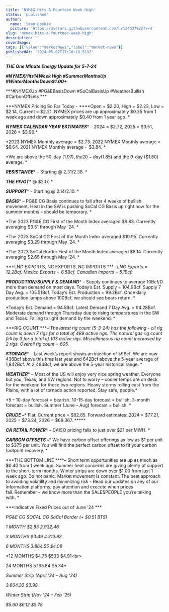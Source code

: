 ```yaml
---
title: 'NYMEX Hits A Fourteen Week High'
status: 'published'
author:
  name: 'Sean Dookie'
  picture: 'https://avatars.githubusercontent.com/u/124637922?v=4'
slug: 'nymex-hits-a-fourteen-week-high'
description: ''
coverImage: ''
tags: [{"value":"marketNews","label":"market-news"}]
publishedAt: '2024-05-07T17:10:18.519Z'
---
```


***THE One Minute Energy Update for 5-7-24***

***#NYMEXHits14Week High #SummerMonthsUp #WinterMonthsDown$1.00+***

\*\*\*#NYMEXUp #PG&EBasisDown #SoCalBasisUp #WeatherBullish #CarbonOffsets \*\*\*

\*\*\*NYMEX Pricing So Far Today - \*\*\*\*Open = $2.20, High = $2.23, Low = $2.14, Current = $2.21. NYMEX prices are up approximately $0.25 from 1 week ago and down approximately $0.40 from 1 year ago. \*

***NYMEX CALENDAR YEAR ESTIMATES***\* – 2024 = $2.72, 2025 = $3.51, 2026 = $3.96.\*

\*2023 NYMEX Monthly average = $2.73. 2022 NYMEX Monthly average = $6.64. 2021 NYMEX Monthly average = $3.84. \*

\*We are above the 50-day ($1.97), the 20-day ($1.85) and the 9-day ($1.80) average. \*

***RESISTANCE***\* – Starting @ $2.31/$2.38. \*

***THE PIVOT***\* @ $2.17. \*

***SUPPORT***\* - Starting @ $2.14/$2.10. \*

***BASIS***\* – PG&E CG Basis continues to fall after 4 weeks of bullish movement. Heat in the SW is pushing SoCal CG Basis up right now for the summer months – should be temporary. \*

\*The 2023 PG&E CG First of the Month Index averaged $9.83. Currently averaging $3.51 through May ’24. \*

\*The 2023 SoCal CG First of the Month Index averaged $10.95. Currently averaging $3.29 through May ’24. \*

\*The 2023 SoCal Border First of the Month Index averaged $8.14. Currently averaging $2.65 through May ’24. \*

\*\*\*LNG EXPORTS, NG EXPORTS, NG IMPORTS \*\*\**– LNG Exports = 12.2Bcf. Mexico Exports = 6.5Bcf. Canadian Imports = 5.1Bcf.*

***PRODUCTION/SUPPLY & DEMAND***\* – Supply continues to average 10Bcf/D more than demand on most days. Today’s Est. Supply = 104.9Bcf. Supply 7 Day Avg. = 105.51Bcf. Today’s Est. Production = 99.2Bcf. Once daily production jumps above 100Bcf, we should see bears return. \*

\*Today’s Est. Demand = 94.5Bcf. Latest Demand 7 Day Avg. = 94.28Bcf. Moderate demand through Thursday due to rising temperatures in the SW and Texas. Falling to light demand by the weekend. \*

\*\*\*RIG COUNT \*\*\**– The latest rig count (5-3-24) has the following - oil rig count is down 7 rigs for a total of 499 active rigs. The natural gas rig count fell by 3 for a total of 103 active rigs. Miscellaneous rig count increased by 2 rigs. Overall rig count = 605.*

***STORAGE***\* – Last week’s report shows an injection of 59Bcf. We are now 436Bcf above this time last year and 642Bcf above the 5-year average of 1,842Bcf. At 2,484Bcf, we are above the 5-year historical range. \*

***WEATHER***\* – Most of the US will enjoy very nice spring weather. Everyone but you, Texas, and SW regions. Not to worry – cooler temps are on deck for the weekend for those two regions. Heavy storms rolling east from the Plains, with a lot of tornado action reported. Stay safe, people.\*

\*5 – 10-day forecast = bearish. 10-15-day forecast = bullish. 3-month forecast = bullish. Summer (June – Aug) forecast = bullish. \*

***CRUDE –***\* Flat. Current price = $82.85. Forward estimates: 2024 = $77.21, 2025 = $73.24, 2026 = $69.367. \*\*\*\*\*

***CA RETAIL POWER***\* – CAISO pricing falls to just over $21 per MWH. \*

***CARBON OFFSETS –***\* We have carbon offset offerings as low as $1 per unit to $375 per unit. You will find the perfect carbon offset to fit your carbon footprint recovery. \*

\*\*\*THE BOTTOM LINE \*\*\*\*– Short term opportunities are up as much as $0.40 from 1 week ago. Summer heat concerns are giving plenty of support to the short-term months. Winter strips are down over $1.00 from just 1 week ago. Do not panic. Market movement is constant. The best approach to avoiding volatility and minimizing risk - Read our updates on any of our information platforms, pay attention and execute when prices fall. Remember – we know more than the SALESPEOPLE you’re talking with. \*

\*\*\*Indicative Fixed Prices out of June ’24 \*\*\*

*PG&E CG SOCAL CG SoCal Border (+ $0.51 BTS)*

*1 MONTH $2.85 $2.93 $2.46*

*3 MONTHS $3.49 $4.21 $3.92*

*6 MONTHS $3.86 $4.55 $4.08*

\*12 MONTHS $4.75 $533 $4.91&lt;br&gt;

24 MONTHS $5.16 $5.84 $5.34\*

*Summer Strip (April ’24 – Aug ‘24)*

*$3.60 $4.33 $3.98*

*Winter Strip (Nov ’24 – Feb ’25)*

*$5.60 $6.12 $5.78*